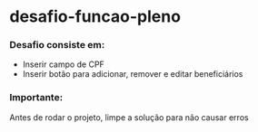 # desafio-funcao-pleno

### Desafio consiste em:
- Inserir campo de CPF
- Inserir botão para adicionar, remover e editar beneficiários 

### Importante:
Antes de rodar o projeto, limpe a solução para não causar erros 
